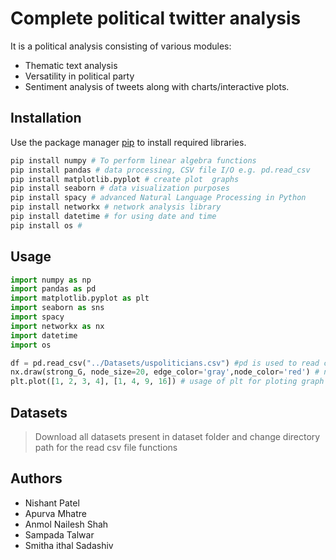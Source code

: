 # Complete political twitter analysis

It is a political analysis consisting of various modules:
  - Thematic text analysis
  - Versatility in political party
  - Sentiment analysis of tweets along with charts/interactive plots.


## Installation

Use the package manager [pip](https://pip.pypa.io/en/stable/) to install required libraries.

```bash
pip install numpy # To perform linear algebra functions 
pip install pandas # data processing, CSV file I/O e.g. pd.read_csv 
pip install matplotlib.pyplot # create plot  graphs
pip install seaborn # data visualization purposes
pip install spacy # advanced Natural Language Processing in Python
pip install networkx # network analysis library
pip install datetime # for using date and time
pip install os # 
```

## Usage

```python
import numpy as np 
import pandas as pd 
import matplotlib.pyplot as plt
import seaborn as sns
import spacy
import networkx as nx      
import datetime
import os

df = pd.read_csv("../Datasets/uspoliticians.csv") #pd is used to read csv file from dataset and create data frame
nx.draw(strong_G, node_size=20, edge_color='gray',node_color='red') # networkx for drawing network
plt.plot([1, 2, 3, 4], [1, 4, 9, 16]) # usage of plt for ploting graph
```

## Datasets

> Download all datasets present in dataset folder and change directory path for the read csv file functions
 


## Authors
  + Nishant Patel
  + Apurva Mhatre
  + Anmol Nailesh Shah
  + Sampada Talwar
  + Smitha ithal Sadashiv


